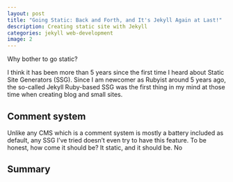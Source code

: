```yaml
---
layout: post
title: "Going Static: Back and Forth, and It's Jekyll Again at Last!"
description: Creating static site with Jekyll
categories: jekyll web-development
image: 2
---
```


Why bother to go static?

I think it has been more than 5 years since the first time I heard about Static Site Generators (SSG). Since I am newcomer as Rubyist around 5 years ago, the so-called Jekyll Ruby-based SSG was the first thing in my mind at those time when creating blog and small sites.

## Comment system

Unlike any CMS which is a comment system is mostly a battery included as default, any SSG I’ve tried doesn’t even try to have this feature. To be honest, how come it should be? It static, and it should be. No

## Summary
